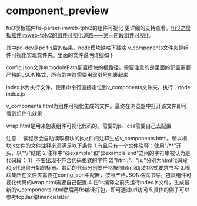 # component_preview
fis3模板插件fis-parser-imweb-tplv2的组件可视化
更详细的支持查看。[fis3之模板插件imweb-tplv2的组件可视化道路——第一阶段组件可视化](http://www.cnblogs.com/chuaWeb/p/5881920.html).

其中pc-dev是pc fis后的结果。node模块缺啥下载啥
v_components文件夹是组件可视化实现文件夹。里面的文件说明详细如下

config.json文件中modulePath配置模块的根路径，需要注意的是里面的配置需要严格的JSON格式，所有的字符需要用双引号包裹起来

index.js为执行文件，使用命令行直接定位到v_components文件夹，执行：node index.js

v_components.html为组件可视化生成的文件。最终在浏览器中打开该文件即可看到组件化效果

wrap.html是用来包裹组件可视化代码的。需要的js、css需要自己去配置

注意：
该程序会自动读取模块的js文件的注释生成v_components.html。所以模块js文件的文件注释必须满足以下条件
1.有且只有一个文件注释：使用"/**"开头，以"*/"结尾
2.注释中"@example"和"@example end"之间的字符串被认为是代码段：
	1）不要出现不符合代码格式的字符
	2)"html:"、"js:"分别为html代码段和js代码段开始的标志。其后的代码分别要严格按照html和js的格式要求书写
3.模块集所在文件夹需要在config.json中配置，按照严格JSON格式书写。包裹组件可视化代码的wrap.html需要自己配置
4.在fis编译之前先运行index.js文件，生成最新的v_components.html然后再fis编译打包，即可通过url访问
5.具体的例子可以参考topBar和financialsBar
